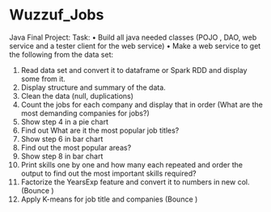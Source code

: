 # Wuzzuf_Jobs
Java Final Project: 
  Task: 
• Build all java needed classes (POJO , DAO, web service and a tester client for the web service)
• Make a web service to get the following from the data set:
1. Read data set and convert it to dataframe or Spark RDD and display some from it. 
2. Display structure and summary of the data. 
3. Clean the data (null, duplications)
4. Count the jobs for each company and display that in order (What are the most demanding companies for jobs?)
5. Show step 4 in a pie chart 
6. Find out What are it the most popular job titles? 
7. Show step 6 in bar chart 
8. Find out the most popular areas?
 9. Show step 8 in bar chart  
10. Print skills one by one and how many each repeated and order the output to find out the most important skills required?
 11. Factorize the YearsExp feature and convert it to numbers in new col. (Bounce ) 
12. Apply K-means for job title and companies (Bounce )

